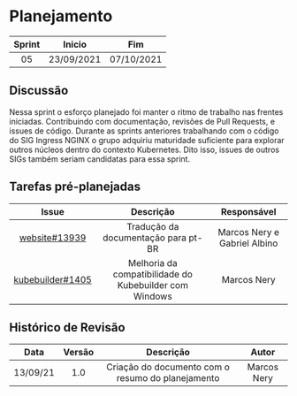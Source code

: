 # Planejamento 
|Sprint|Inicio|Fim|
|:--:|:--:|:--:|
|05|23/09/2021|07/10/2021|
## Discussão
Nessa sprint o esforço planejado foi manter o ritmo de trabalho nas frentes iniciadas. Contribuindo com 
documentação, revisões de Pull Requests, e issues de código. 
Durante as sprints anteriores trabalhando com o código do SIG Ingress NGINX o grupo adquiriu maturidade 
suficiente para explorar outros núcleos dentro do contexto Kubernetes. Dito isso, issues de outros SIGs 
também seriam candidatas para essa sprint.


## Tarefas pré-planejadas 

|Issue|Descrição|Responsável|
|:--:|:--:|:--:|
|[website#13939](https://github.com/kubernetes/website/issues/13939)|Tradução da documentação para pt-BR|Marcos Nery e Gabriel Albino|
|[kubebuilder#1405](https://github.com/kubernetes-sigs/kubebuilder/issues/1405)|Melhoria da compatibilidade do Kubebuilder com Windows|Marcos Nery|

## Histórico de Revisão
|Data|Versão|Descrição|Autor|
|:--:|:--:|:--:|:--:|
|13/09/21|1.0|Criação do documento com o resumo do planejamento|Marcos Nery|
